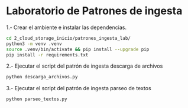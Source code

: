 # Laboratorio de Patrones de ingesta

1.- Crear el ambiente e instalar las dependencias.

```bash
cd 2_cloud_storage_inicio/patrones_ingesta_lab/
python3 -m venv .venv
source .venv/bin/activate && pip install --upgrade pip
pip install -r requirements.txt 
```

2.- Ejecutar el script del patrón de ingesta descarga de archivos

```bash
python descarga_archivos.py
```

3.- Ejecutar el script del patrón de ingesta parseo de textos

```bash
python parseo_textos.py
```